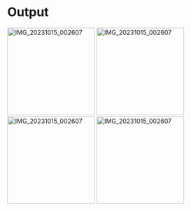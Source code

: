 # Output

<img src="https://github.com/user-attachments/assets/276c5269-426b-4fe4-af37-0fd37f1e153d" alt="IMG_20231015_002607" width="200"/>
<img src="https://github.com/user-attachments/assets/9b3a3b8d-c8fd-4925-8f6f-2e1701977b18" alt="IMG_20231015_002607" width="200"/>
<img src="https://github.com/user-attachments/assets/04d76d65-4d69-4003-ab7d-c94dbed1efa5" alt="IMG_20231015_002607" width="200"/>
<img src="https://github.com/user-attachments/assets/b3772020-ae69-4b16-9a18-9964c0981fb0" alt="IMG_20231015_002607" width="200"/>



